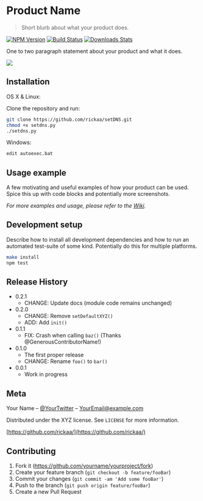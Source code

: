 # Product Name
> Short blurb about what your product does.

[![NPM Version][npm-image]][npm-url]
[![Build Status][travis-image]][travis-url]
[![Downloads Stats][npm-downloads]][npm-url]

One to two paragraph statement about your product and what it does.

![](header.png)

## Installation

OS X & Linux:

Clone the repository and run:

```sh
git clone https://github.com/rickaa/setDNS.git
chmod +x setdns.py
./setdns.py
```


Windows:

```sh
edit autoexec.bat
```

## Usage example

A few motivating and useful examples of how your product can be used. Spice this up with code blocks and potentially more screenshots.

_For more examples and usage, please refer to the [Wiki][wiki]._

## Development setup

Describe how to install all development dependencies and how to run an automated test-suite of some kind. Potentially do this for multiple platforms.

```sh
make install
npm test
```

## Release History

* 0.2.1
    * CHANGE: Update docs (module code remains unchanged)
* 0.2.0
    * CHANGE: Remove `setDefaultXYZ()`
    * ADD: Add `init()`
* 0.1.1
    * FIX: Crash when calling `baz()` (Thanks @GenerousContributorName!)
* 0.1.0
    * The first proper release
    * CHANGE: Rename `foo()` to `bar()`
* 0.0.1
    * Work in progress

## Meta

Your Name – [@YourTwitter](https://twitter.com/) – YourEmail@example.com

Distributed under the XYZ license. See ``LICENSE`` for more information.

[https://github.com/rickaa/](https://github.com/rickaa/)

## Contributing

1. Fork it (<https://github.com/yourname/yourproject/fork>)
2. Create your feature branch (`git checkout -b feature/fooBar`)
3. Commit your changes (`git commit -am 'Add some fooBar'`)
4. Push to the branch (`git push origin feature/fooBar`)
5. Create a new Pull Request

<!-- Markdown link & img dfn's -->
[npm-image]: https://img.shields.io/npm/v/datadog-metrics.svg?style=flat-square
[npm-url]: https://npmjs.org/package/datadog-metrics
[npm-downloads]: https://img.shields.io/npm/dm/datadog-metrics.svg?style=flat-square
[travis-image]: https://img.shields.io/travis/dbader/node-datadog-metrics/master.svg?style=flat-square
[travis-url]: https://travis-ci.org/dbader/node-datadog-metrics
[wiki]: https://github.com/yourname/yourproject/wiki

